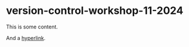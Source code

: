 # version-control-workshop-11-2024



This is some content.

And a [hyperlink](https://gw-ospo.github.io/version-control-workshop-2024/).
